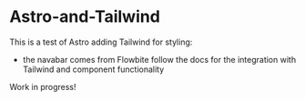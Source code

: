 # Astro-and-Tailwind
This is a test of Astro adding Tailwind for styling:
* the navabar comes from Flowbite follow the docs for the integration with Tailwind and component functionality

Work in progress!
